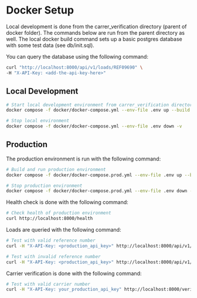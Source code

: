 # Docker Setup
Local development is done from the carrer_verification directory (parent of docker folder). The commands below are run from the parent directory as well. The local docker build command sets up a basic postgres database with some test data (see db/init.sql). 

You can query the database using the following command:
```bash
curl "http://localhost:8000/api/v1/loads/REF09690" \
-H "X-API-Key: <add-the-api-key-here>"
```

## Local Development

```bash
# Start local development environment from carrer_verification directory (parent of docker folder)
docker compose -f docker/docker-compose.yml --env-file .env up --build

# Stop local environment
docker compose -f docker/docker-compose.yml --env-file .env down -v   
```

## Production

The production environment is run with the following command:
```bash
# Build and run production environment
docker compose -f docker/docker-compose.prod.yml --env-file .env up --build -d

# Stop production environment
docker compose -f docker/docker-compose.prod.yml --env-file .env down -v
```

Health check is done with the following command:
```bash
# Check health of production environment
curl http://localhost:8000/health
```

Loads are queried with the following command:
```bash
# Test with valid reference number
curl -H "X-API-Key: <production_api_key>" http://localhost:8000/api/v1/loads/REF09460

# Test with invalid reference number
curl -H "X-API-Key: <production_api_key>" http://localhost:8000/api/v1/loads/INVALID
```

Carrier verification is done with the following command:
```bash
# Test with valid carrier number
curl -H "X-API-Key: your_production_api_key" http://localhost:8000/verify_carrier/12345
```